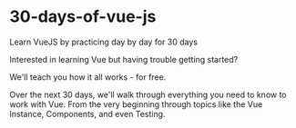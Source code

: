 # 30-days-of-vue-js
Learn VueJS by practicing day by day for 30 days


Interested in learning Vue but having trouble getting started?

We'll teach you how it all works - for free.

Over the next 30 days, we'll walk through everything you need to know to work with Vue. From the very beginning through topics like the Vue Instance, Components, and even Testing.
